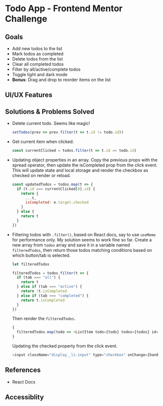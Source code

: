 # Todo App - Frontend Mentor Challenge

## Goals

- Add new todos to the list
- Mark todos as completed
- Delete todos from the list
- Clear all completed todos
- Filter by all/active/complete todos
- Toggle light and dark mode
- **Bonus**: Drag and drop to reorder items on the list

## UI/UX Features

## Solutions & Problems Solved

- Delete current todo. Seems like magic!

  ```js
  setTodos(prev => prev.filter(t => t.id != todo.id))
  ```

- Get current item when clicked.

  ```js
  const currentClicked = todos.filter(t => t.id == todo.id)
  ```

- Updating object properties in an array. Copy the previous props with the spread operator, then update the isCompleted prop from the click event. This will update state and local storage and render the checkbox as checked on render or reload.

  ```js
  const updatedTodos = todos.map(t => {
    if (t.id === currentClicked[0].id) {
      return {
        ...t,
        isCompleted: e.target.checked
      }
    } else {
      return t
    }
  })
  ```

- Filtering todos with `.filter()`, based on React docs, say to use `useMemo` for performance only. My solution seems to work fine so far. Create a new array from `todos` array and save it in a variable named `filteredTodos`, then return those todos matching conditions based on which button/tab is selected.

  ```js
  let filteredTodos

  filteredTodos = todos.filter(t => {
    if (tab === "all") {
      return t
    } else if (tab === "active") {
      return !t.isCompleted
    } else if (tab === "completed") {
      return t.isCompleted
    }
  })
  ```

  Then render the `filteredTodos`.

  ```js
  {
    filteredTodos.map(todo => <ListItem todo={todo} todos={todos} id={todo.id} key={todo.id} setTodos={setTodos} isLeft={isLeft} />)
  }
  ```

  Updating the checked property from the click event.

  ```js
  <input className="display__li-input" type="checkbox" onChange={handleChange} checked={todo.isCompleted} />
  ```

## References

- React Docs

## Accessiblity
